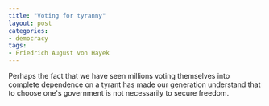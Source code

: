 ```yaml
---
title: "Voting for tyranny"
layout: post
categories:
- democracy
tags:
- Friedrich August von Hayek
---
```


Perhaps the fact that we have seen millions voting themselves into complete dependence on a tyrant has made our generation understand that to choose one's government is not necessarily to secure freedom.
